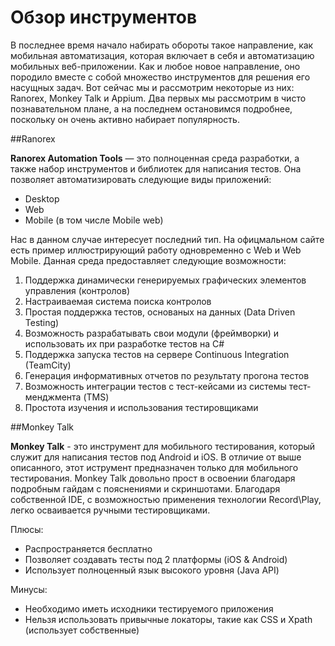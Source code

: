 # Обзор инструментов

В последнее время начало набирать обороты такое направление, как мобильная автоматизация, которая включает в себя и автоматизацию мобильных веб-приложении. Как и любое новое направление, оно породило вместе с собой множество инструментов для решения его насущных задач. Вот сейчас мы и рассмотрим некоторые из них: Ranorex, Monkey Talk и Appium. Два первых мы рассмотрим в чисто познавательном плане, а на последнем остановимся подробнее, поскольку он очень активно набирает популярность.

##Ranorex

**Ranorex Automation Tools** — это полноценная среда разработки, а также набор инструментов и библиотек для написания тестов. Она позволяет автоматизировать следующие виды приложений: 

* Desktop
* Web
* Mobile (в том числе Mobile web)

Нас в данном случае интересует последний тип. На офицмальном сайте есть пример иллюстрирующий работу одновременно с Web и Web Mobile. Данная среда предоставляет следующие возможности:

1. Поддержка динамически генерируемых графических элементов управления (контролов)
2. Настраиваемая система поиска контролов
3. Простая поддержка тестов, основаных на данных (Data Driven Testing)
4. Возможность разрабатывать свои модули (фреймворки) и использовать их при разработке тестов на C#
5. Поддержка запуска тестов на сервере Continuous Integration (TeamCity)
6. Генерация информативных отчетов по результату прогона тестов
7. Возможность интеграции тестов с тест-кейсами из системы тест-менджмента (TMS)
8. Простота изучения и использования тестировщиками

##Monkey Talk

**Monkey Talk** - это инструмент для мобильного тестирования, который служит для написания тестов под Android и iOS. В отличие от выше описанного, этот иструмент предназначен только для мобильного тестирования. Monkey Talk довольно прост в освоении благодаря подробным гайдам с пояснениями и скриншотами. Благодаря собственной IDE, с возможностью применения технологии Record\Play, легко осваивается ручными тестировщиками.

Плюсы:

* Распространяется бесплатно
* Позволяет создавать тесты под 2 платформы (iOS & Android)
* Использует полноценный язык высокого уровня (Java API)

Минусы: 

* Необходимо иметь исходники тестируемого приложения
* Нельзя использовать привычные локаторы, такие как CSS и Xpath (использует собственные)